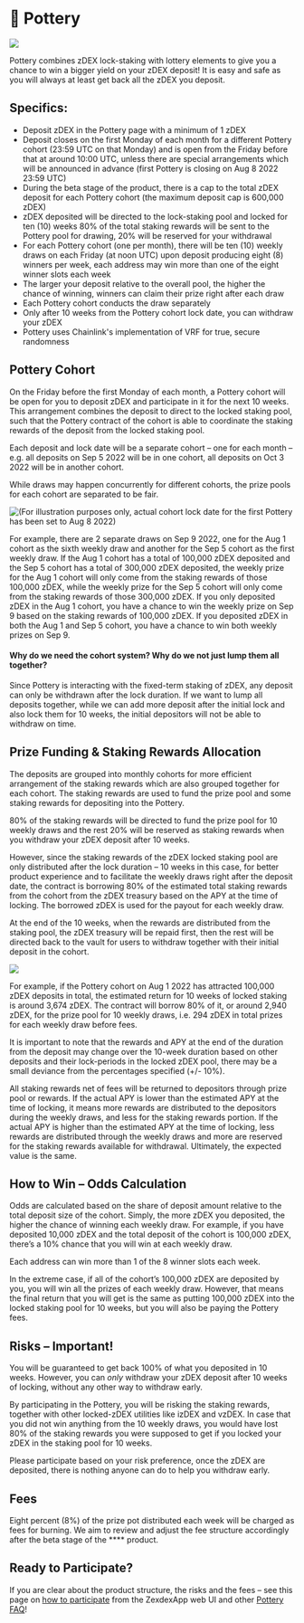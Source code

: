 # 🍯 Pottery

![](https://lh4.googleusercontent.com/ADDYnmpe6t1befgamqDj-6KYXqYWWp_5ed6zL27QmyGcu9GqHd1HMh6JXIJdXgUYVISNuXDQEkvIhsFB5mCyTJRt99iW0-WfvszMMZQB3z9z3OAT9lzH3FsTeKZnoa2UaGdft3iYVU4_t5oEsViNKvQ)

Pottery combines zDEX lock-staking with lottery elements to give you a chance to win a bigger yield on your zDEX deposit! It is easy and safe as you will always at least get back all the zDEX you deposit.

## Specifics:

- Deposit zDEX in the Pottery page with a minimum of 1 zDEX&#x20;
- Deposit closes on the first Monday of each month for a different Pottery cohort (23:59 UTC on that Monday) and is open from the Friday before that at around 10:00 UTC, unless there are special arrangements which will be announced in advance (first Pottery is closing on Aug 8 2022 23:59 UTC)
- During the beta stage of the product, there is a cap to the total zDEX deposit for each Pottery cohort (the maximum deposit cap is 600,000 zDEX)
- zDEX deposited will be directed to the lock-staking pool and locked for ten (10) weeks 80% of the total staking rewards will be sent to the Pottery pool for drawing, 20% will be reserved for your withdrawal&#x20;
- For each Pottery cohort (one per month), there will be ten (10) weekly draws on each Friday (at noon UTC) upon deposit producing eight (8) winners per week, each address may win more than one of the eight winner slots each week&#x20;
- The larger your deposit relative to the overall pool, the higher the chance of winning, winners can claim their prize right after each draw&#x20;
- Each Pottery cohort conducts the draw separately&#x20;
- Only after 10 weeks from the Pottery cohort lock date, you can withdraw your zDEX&#x20;
- Pottery uses Chainlink's implementation of VRF for true, secure randomness

## Pottery Cohort&#x20;

On the Friday before the first Monday of each month, a Pottery cohort will be open for you to deposit zDEX and participate in it for the next 10 weeks. This arrangement combines the deposit to direct to the locked staking pool, such that the Pottery contract of the cohort is able to coordinate the staking rewards of the deposit from the locked staking pool.

Each deposit and lock date will be a separate cohort – one for each month – e.g. all deposits on Sep 5 2022 will be in one cohort, all deposits on Oct 3 2022 will be in another cohort.

While draws may happen concurrently for different cohorts, the prize pools for each cohort are separated to be fair.

![(For illustration purposes only, actual cohort lock date for the first Pottery has been set to Aug 8 2022)](https://lh5.googleusercontent.com/KamNAZK7s2N454cI_cvnjHJpuAH8HfgWlmEXZevzDVW_uxiw_pymKZCp97L9hSjcGGzjjQeGuSt7oOIOXECq_xoU47zEC4rhJp2IA37ROeUOUSqXKgqKjNqcJnHOopC8mi5IeqR9UAprhNF5zM4PLjc)

For example, there are 2 separate draws on Sep 9 2022, one for the Aug 1 cohort as the sixth weekly draw and another for the Sep 5 cohort as the first weekly draw. If the Aug 1 cohort has a total of 100,000 zDEX deposited and the Sep 5 cohort has a total of 300,000 zDEX deposited, the weekly prize for the Aug 1 cohort will only come from the staking rewards of those 100,000 zDEX, while the weekly prize for the Sep 5 cohort will only come from the staking rewards of those 300,000 zDEX. If you only deposited zDEX in the Aug 1 cohort, you have a chance to win the weekly prize on Sep 9 based on the staking rewards of 100,000 zDEX. If you deposited zDEX in both the Aug 1 and Sep 5 cohort, you have a chance to win both weekly prizes on Sep 9.

#### Why do we need the cohort system? Why do we not just lump them all together?

Since Pottery is interacting with the fixed-term staking of zDEX, any deposit can only be withdrawn after the lock duration. If we want to lump all deposits together, while we can add more deposit after the initial lock and also lock them for 10 weeks, the initial depositors will not be able to withdraw on time.

## **Prize Funding & Staking Rewards Allocation**

The deposits are grouped into monthly cohorts for more efficient arrangement of the staking rewards which are also grouped together for each cohort. The staking rewards are used to fund the prize pool and some staking rewards for depositing into the Pottery.

80% of the staking rewards will be directed to fund the prize pool for 10 weekly draws and the rest 20% will be reserved as staking rewards when you withdraw your zDEX deposit after 10 weeks.

However, since the staking rewards of the zDEX locked staking pool are only distributed after the lock duration – 10 weeks in this case, for better product experience and to facilitate the weekly draws right after the deposit date, the contract is borrowing 80% of the estimated total staking rewards from the cohort from the zDEX treasury based on the APY at the time of locking. The borrowed zDEX is used for the payout for each weekly draw.

At the end of the 10 weeks, when the rewards are distributed from the staking pool, the zDEX treasury will be repaid first, then the rest will be directed back to the vault for users to withdraw together with their initial deposit in the cohort.

![](https://lh5.googleusercontent.com/7AEqm_m542SHUGbc69uu8v_7Xfa_hKym8De3fBscEF6IySHEmy1P1k5S3W_PvnFMBSOZOUFpPNDKhEp3sHOB8jCuLfjA8QJxsurqK-hZ0umrw0w8bIRPvMZKuQ4TnNTfKRdU8s3UXO1n0Smnp8_6sAg)

For example, if the Pottery cohort on Aug 1 2022 has attracted 100,000 zDEX deposits in total, the estimated return for 10 weeks of locked staking is around 3,674 zDEX. The contract will borrow 80% of it, or around 2,940 zDEX, for the prize pool for 10 weekly draws, i.e. 294 zDEX in total prizes for each weekly draw before fees.

It is important to note that the rewards and APY at the end of the duration from the deposit may change over the 10-week duration based on other deposits and their lock-periods in the locked zDEX pool, there may be a small deviance from the percentages specified (+/- 10%).

All staking rewards net of fees will be returned to depositors through prize pool or rewards. If the actual APY is lower than the estimated APY at the time of locking, it means more rewards are distributed to the depositors during the weekly draws, and less for the staking rewards portion. If the actual APY is higher than the estimated APY at the time of locking, less rewards are distributed through the weekly draws and more are reserved for the staking rewards available for withdrawal. Ultimately, the expected value is the same.

## **How to Win – Odds Calculation**

Odds are calculated based on the share of deposit amount relative to the total deposit size of the cohort. Simply, the more zDEX you deposited, the higher the chance of winning each weekly draw. For example, if you have deposited 10,000 zDEX and the total deposit of the cohort is 100,000 zDEX, there’s a 10% chance that you will win at each weekly draw.

Each address can win more than 1 of the 8 winner slots each week.

In the extreme case, if all of the cohort’s 100,000 zDEX are deposited by you, you will win all the prizes of each weekly draw. However, that means the final return that you will get is the same as putting 100,000 zDEX into the locked staking pool for 10 weeks, but you will also be paying the Pottery fees.

## **Risks – Important!**

You will be guaranteed to get back 100% of what you deposited in 10 weeks. However, you can _only_ withdraw your zDEX deposit after 10 weeks of locking, without any other way to withdraw early.

By participating in the Pottery, you will be risking the staking rewards, together with other locked-zDEX utilities like izDEX and vzDEX. In case that you did not win anything from the 10 weekly draws, you would have lost 80% of the staking rewards you were supposed to get if you locked your zDEX in the staking pool for 10 weeks.

Please participate based on your risk preference, once the zDEX are deposited, there is nothing anyone can do to help you withdraw early.

## **Fees**

Eight percent (8%) of the prize pot distributed each week will be charged as fees for burning. We aim to review and adjust the fee structure accordingly after the beta stage of the \*\*\*\* product.

## **Ready to Participate?**

If you are clear about the product structure, the risks and the fees – see this page on [how to participate](https://docs.zexdex.app/products/pottery/how-to-play-pottery) from the ZexdexApp web UI and other [Pottery FAQ](https://docs.zexdex.app/products/pottery/pottery-faq)!
